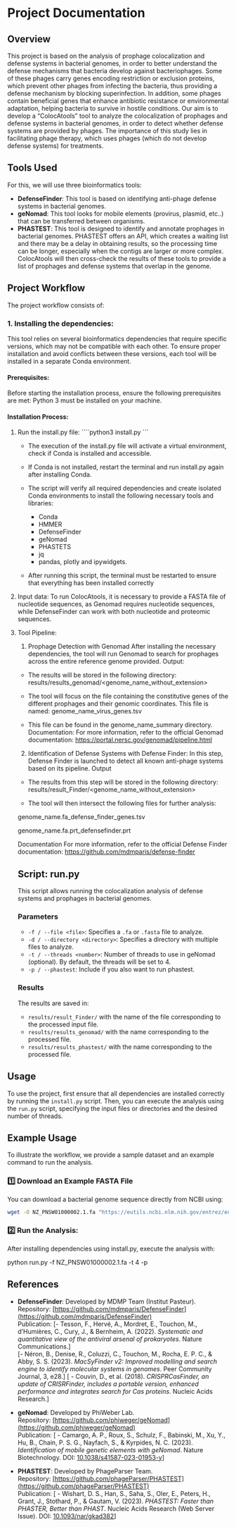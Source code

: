 # Project Documentation

## Overview

This project is based on the analysis of prophage colocalization and defense systems in bacterial genomes, in order to better understand the defense mechanisms that bacteria develop against bacteriophages. Some of these phages carry genes encoding restriction or exclusion proteins, which prevent other phages from infecting the bacteria, thus providing a defense mechanism by blocking superinfection. In addition, some phages contain beneficial genes that enhance antibiotic resistance or environmental adaptation, helping bacteria to survive in hostile conditions.
Our aim is to develop a “ColocAtools” tool to analyze the colocalization of prophages and defense systems in bacterial genomes, in order to detect whether defense systems are provided by phages. The importance of this study lies in facilitating phage therapy, which uses phages (which do not develop defense systems) for treatments.
## Tools Used

For this, we will use three bioinformatics tools:

- **DefenseFinder**: This tool is based on identifying anti-phage defense systems in bacterial genomes.
- **geNomad**: This tool looks for mobile elements (provirus, plasmid, etc..) that can be transferred between organisms.
- **PHASTEST**: This tool is designed to identify and annotate prophages in bacterial genomes. PHASTEST offers an API, which creates a waiting list and there may be a delay in obtaining results, so the processing time can be longer, especially when the contigs are larger or more complex.
ColocAtools will then cross-check the results of these tools to provide a list of prophages and defense systems that overlap in the genome.
## Project Workflow

The project workflow consists of:

### 1. Installing the dependencies:
This tool relies on several bioinformatics dependencies that require specific versions, which may not be compatible with each other. To ensure proper installation and avoid conflicts between these versions, each tool will be installed in a separate Conda environment.
#### Prerequisites:
Before starting the installation process, ensure the following prerequisites are met:
Python 3 must be installed on your machine.
#### Installation Process:
1. Run the install.py file: 
  ````python3 install.py ```
   - The execution of the install.py file will activate a virtual environment, check if Conda is installed and accessible.

   - If Conda is not installed, restart the terminal and run install.py again after installing Conda.

   - The script will verify all required dependencies and create isolated Conda environments to install the following necessary tools and libraries:
      - Conda
      - HMMER
      - DefenseFinder 
      - geNomad
      - PHASTETS
      - jq
      - pandas, plotly and ipywidgets.
   - After running this script, the terminal must be restarted to ensure that everything has been installed correctly
2. Input data: 
To run ColocAtools, it is necessary to provide a FASTA file of nucleotide sequences, as Genomad requires nucleotide sequences, while DefenseFinder can work with both nucleotide and proteomic sequences.
3. Tool Pipeline:
   1. Prophage Detection with Genomad
   After installing the necessary dependencies, the tool will run Genomad to search for prophages across the entire reference genome provided.
   Output:
   - The results will be stored in the following directory:
   results/results_genomad/<genome_name_without_extension>

   - The tool will focus on the file containing the constitutive genes of the different prophages and their genomic  coordinates. This file is named:
    genome_name_virus_genes.tsv

   - This file can be found in the genome_name_summary directory.
   Documentation:
   For more information, refer to the official Genomad documentation:
   https://portal.nersc.gov/genomad/pipeline.html


   2. Identification of Defense Systems with Defense Finder:
   In this step, Defense Finder is launched to detect all known anti-phage systems based on its pipeline.
   Output
   - The results from this step will be stored in the following directory:
   results/result_Finder/<genome_name_without_extension>

   - The tool will then intersect the following files for further analysis:

    genome_name.fa_defense_finder_genes.tsv

    genome_name.fa.prt_defensefinder.prt

   Documentation
   For more information, refer to the official Defense Finder documentation:
   https://github.com/mdmparis/defense-finder

    ## Script: run.py

    This script allows running the colocalization analysis of defense systems and prophages in bacterial genomes.

    ### Parameters

   - `-f / --file <file>`: Specifies a `.fa` or `.fasta` file to analyze.
   - `-d / --directory <directory>`: Specifies a directory with multiple files to analyze.
   - `-t / --threads <number>`: Number of threads to use in geNomad (optional). By default, the threads will be set to 4.
   - `-p / --phastest`: Include if you also want to run phastest. 
   ### Results

   The results are saved in:
   - `results/result_Finder/` with the name of the file corresponding to the processed input file.
   - `results/results_genomad/` with the name corresponding to the processed file.
   - `results/results_phastest/` with the name corresponding to the processed file.


## Usage

To use the project, first ensure that all dependencies are installed correctly by running the `install.py` script. Then, you can execute the analysis using the `run.py` script, specifying the input files or directories and the desired number of threads.

## Example Usage

To illustrate the workflow, we provide a sample dataset and an example command to run the analysis.
### 1️⃣ Download an Example FASTA File
You can download a bacterial genome sequence directly from NCBI using:

```bash
wget -O NZ_PNSW01000002.1.fa "https://eutils.ncbi.nlm.nih.gov/entrez/eutils/efetch.fcgi?db=nuccore&id=NZ_PNSW01000002.1&rettype=fasta&retmode=text"
```
### 2️⃣ Run the Analysis:
After installing dependencies using install.py, execute the analysis with:

python run.py -f NZ_PNSW01000002.1.fa -t 4 -p


## References

- **DefenseFinder**: Developed by MDMP Team (Institut Pasteur).  
  Repository: [https://github.com/mdmparis/DefenseFinder](https://github.com/mdmparis/DefenseFinder)  
  Publication: 
  [- Tesson, F., Hervé, A., Mordret, E., Touchon, M., d’Humières, C., Cury, J., & Bernheim, A. (2022). *Systematic and quantitative view of the antiviral arsenal of prokaryotes*. Nature Communications.]  
  [- Néron, B., Denise, R., Coluzzi, C., Touchon, M., Rocha, E. P. C., & Abby, S. S. (2023). *MacSyFinder v2: Improved modelling and search engine to identify molecular systems in genomes*. Peer Community Journal, 3, e28.]
  [  - Couvin, D., et al. (2018). *CRISPRCasFinder, an update of CRISRFinder, includes a portable version, enhanced performance and integrates search for Cas proteins*. Nucleic Acids Research.] 

- **geNomad**: Developed by PhiWeber Lab.  
  Repository: [https://github.com/phiweger/geNomad](https://github.com/phiweger/geNomad)  
  Publication: [  - Camargo, A. P., Roux, S., Schulz, F., Babinski, M., Xu, Y., Hu, B., Chain, P. S. G., Nayfach, S., & Kyrpides, N. C. (2023). *Identification of mobile genetic elements with geNomad*. Nature Biotechnology. DOI: [10.1038/s41587-023-01953-y](https://doi.org/10.1038/s41587-023-01953-y)]  

- **PHASTEST**: Developed by PhageParser Team.  
  Repository: [https://github.com/phageParser/PHASTEST](https://github.com/phageParser/PHASTEST)  
  Publication: [ - Wishart, D. S., Han, S., Saha, S., Oler, E., Peters, H., Grant, J., Stothard, P., & Gautam, V. (2023). *PHASTEST: Faster than PHASTER, Better than PHAST*. Nucleic Acids Research (Web Server Issue). DOI: [10.1093/nar/gkad382](https://doi.org/10.1093/nar/gkad382)]  
